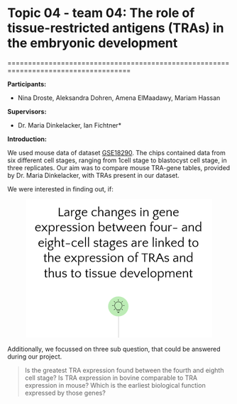 # Topic 04 - team 04: The role of tissue-restricted antigens (TRAs) in the embryonic development
====================================================================================

**Participants:**
* Nina Droste, Aleksandra Dohren, Amena ElMaadawy, Mariam Hassan

**Supervisors:**
* Dr. Maria Dinkelacker, Ian Fichtner* 

**Introduction:**

We used mouse data of dataset [GSE18290](https://www.ncbi.nlm.nih.gov/geo/query/acc.cgi?acc=GSE18290). The chips contained data from six different cell stages, ranging from 1cell stage to blastocyst cell stage, in three replicates. 
Our aim was to compare mouse TRA-gene tables, provided by Dr. Maria Dinkelacker, with TRAs present in our dataset.

We were interested in finding out, if:
<center>

![Research question](https://github.com/datascience-mobi-2022/2022-topic-04-team-04/blob/1b6a4cc1fc4fcf1aaf52a296396986c63ca121b1/Topic4_Researchquestion.png)
</center>
  

Additionally, we focussed on three sub question, that could be answered during our project. 
> Is the greatest TRA expression found between the fourth and eighth cell stage?
> Is TRA expression in bovine comparable to TRA expression in mouse?
> Which is the earliest biological function expressed by those genes?



